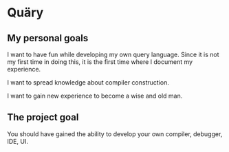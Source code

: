 # Quäry

## My personal goals

I want to have fun while developing my own query language. Since it is not my first time in doing this, it is the first time where I document my experience.

I want to spread knowledge about compiler construction.

I want to gain new experience to become a wise and old man.

## The project goal

You should have gained the ability to develop your own compiler, debugger, IDE, UI.
